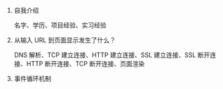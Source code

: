 1. 自我介绍
   
   名字、学历、项目经验、实习经验

2. 从输入 URL 到页面显示发生了什么？
   
   DNS 解析、TCP 建立连接、HTTP 建立连接、SSL 建立连接、SSL 断开连接、HTTP 断开连接、TCP 断开连接、页面渲染

3. 事件循环机制
